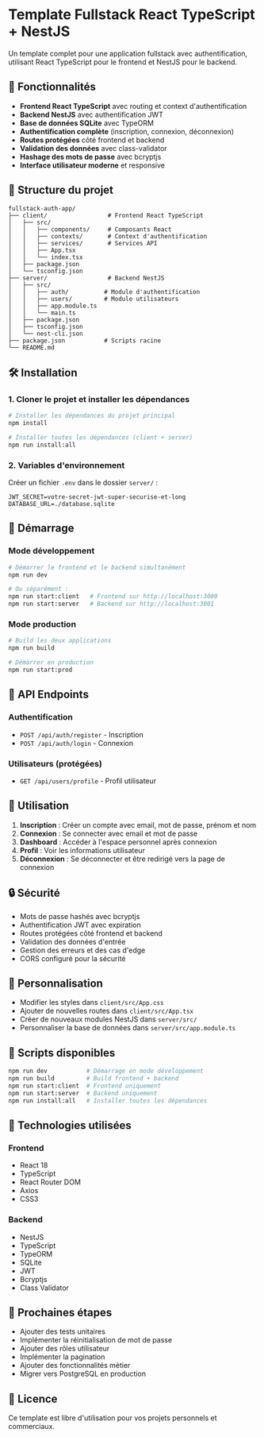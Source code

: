 # Template Fullstack React TypeScript + NestJS

Un template complet pour une application fullstack avec authentification, utilisant React TypeScript pour le frontend et NestJS pour le backend.

## 🚀 Fonctionnalités

- **Frontend React TypeScript** avec routing et context d'authentification
- **Backend NestJS** avec authentification JWT
- **Base de données SQLite** avec TypeORM
- **Authentification complète** (inscription, connexion, déconnexion)
- **Routes protégées** côté frontend et backend
- **Validation des données** avec class-validator
- **Hashage des mots de passe** avec bcryptjs
- **Interface utilisateur moderne** et responsive

## 📁 Structure du projet

```
fullstack-auth-app/
├── client/                 # Frontend React TypeScript
│   ├── src/
│   │   ├── components/     # Composants React
│   │   ├── contexts/       # Context d'authentification
│   │   ├── services/       # Services API
│   │   ├── App.tsx
│   │   └── index.tsx
│   ├── package.json
│   └── tsconfig.json
├── server/                 # Backend NestJS
│   ├── src/
│   │   ├── auth/          # Module d'authentification
│   │   ├── users/         # Module utilisateurs
│   │   ├── app.module.ts
│   │   └── main.ts
│   ├── package.json
│   ├── tsconfig.json
│   └── nest-cli.json
├── package.json           # Scripts racine
└── README.md
```

## 🛠️ Installation

### 1. Cloner le projet et installer les dépendances

```bash
# Installer les dépendances du projet principal
npm install

# Installer toutes les dépendances (client + server)
npm run install:all
```

### 2. Variables d'environnement

Créer un fichier `.env` dans le dossier `server/` :

```env
JWT_SECRET=votre-secret-jwt-super-securise-et-long
DATABASE_URL=./database.sqlite
```

## 🚀 Démarrage

### Mode développement

```bash
# Démarrer le frontend et le backend simultanément
npm run dev

# Ou séparément :
npm run start:client   # Frontend sur http://localhost:3000
npm run start:server   # Backend sur http://localhost:3001
```

### Mode production

```bash
# Build les deux applications
npm run build

# Démarrer en production
npm run start:prod
```

## 🔐 API Endpoints

### Authentification

- `POST /api/auth/register` - Inscription
- `POST /api/auth/login` - Connexion

### Utilisateurs (protégées)

- `GET /api/users/profile` - Profil utilisateur

## 🧪 Utilisation

1. **Inscription** : Créer un compte avec email, mot de passe, prénom et nom
2. **Connexion** : Se connecter avec email et mot de passe
3. **Dashboard** : Accéder à l'espace personnel après connexion
4. **Profil** : Voir les informations utilisateur
5. **Déconnexion** : Se déconnecter et être redirigé vers la page de connexion

## 🔒 Sécurité

- Mots de passe hashés avec bcryptjs
- Authentification JWT avec expiration
- Routes protégées côté frontend et backend
- Validation des données d'entrée
- Gestion des erreurs et des cas d'edge
- CORS configuré pour la sécurité

## 🎨 Personnalisation

- Modifier les styles dans `client/src/App.css`
- Ajouter de nouvelles routes dans `client/src/App.tsx`
- Créer de nouveaux modules NestJS dans `server/src/`
- Personnaliser la base de données dans `server/src/app.module.ts`

## 📝 Scripts disponibles

```bash
npm run dev           # Démarrage en mode développement
npm run build         # Build frontend + backend
npm run start:client  # Frontend uniquement
npm run start:server  # Backend uniquement
npm run install:all   # Installer toutes les dépendances
```

## 🔧 Technologies utilisées

### Frontend
- React 18
- TypeScript
- React Router DOM
- Axios
- CSS3

### Backend
- NestJS
- TypeScript
- TypeORM
- SQLite
- JWT
- Bcryptjs
- Class Validator

## 🎯 Prochaines étapes

- Ajouter des tests unitaires
- Implémenter la réinitialisation de mot de passe
- Ajouter des rôles utilisateur
- Implémenter la pagination
- Ajouter des fonctionnalités métier
- Migrer vers PostgreSQL en production

## 📄 Licence

Ce template est libre d'utilisation pour vos projets personnels et commerciaux.